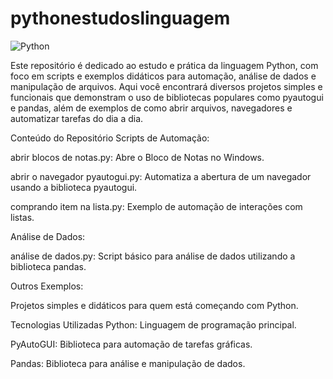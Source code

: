# pythonestudoslinguagem

![Python](https://img.shields.io/badge/Python-3776AB?style=for-the-badge&logo=python&logoColor=white)

Este repositório é dedicado ao estudo e prática da linguagem Python, com foco em scripts e exemplos didáticos para automação, análise de dados e manipulação de arquivos. Aqui você encontrará diversos projetos simples e funcionais que demonstram o uso de bibliotecas populares como pyautogui e pandas, além de exemplos de como abrir arquivos, navegadores e automatizar tarefas do dia a dia.

Conteúdo do Repositório
Scripts de Automação:

abrir blocos de notas.py: Abre o Bloco de Notas no Windows.

abrir o navegador pyautogui.py: Automatiza a abertura de um navegador usando a biblioteca pyautogui.

comprando item na lista.py: Exemplo de automação de interações com listas.

Análise de Dados:

análise de dados.py: Script básico para análise de dados utilizando a biblioteca pandas.

Outros Exemplos:

Projetos simples e didáticos para quem está começando com Python.

Tecnologias Utilizadas
Python: Linguagem de programação principal.

PyAutoGUI: Biblioteca para automação de tarefas gráficas.

Pandas: Biblioteca para análise e manipulação de dados.


 
